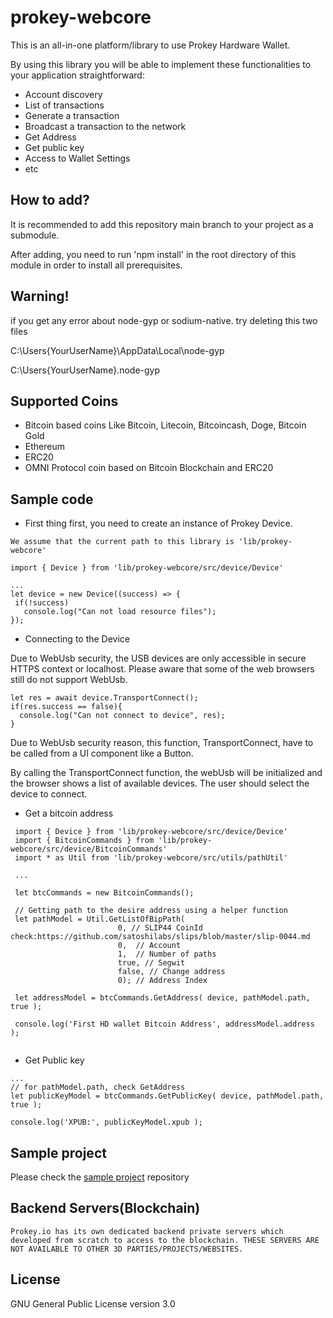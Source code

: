 # prokey-webcore
This is an all-in-one platform/library to use Prokey Hardware Wallet. 

By using this library you will be able to implement these functionalities to your application straightforward:
- Account discovery
- List of transactions
- Generate a transaction
- Broadcast a transaction to the network
- Get Address
- Get public key
- Access to Wallet Settings
- etc

## How to add?
It is recommended to add this repository main branch to your project as a submodule.

  After adding, you need to run 'npm install' in the root directory of this module in order to install all prerequisites.

## Warning!
if you get any error about node-gyp or sodium-native. try deleting this two files

  C:\Users\{YourUserName}\AppData\Local\node-gyp

  C:\Users\{YourUserName}\.node-gyp

## Supported Coins
 - Bitcoin based coins Like Bitcoin, Litecoin, Bitcoincash, Doge, Bitcoin Gold
 - Ethereum
 - ERC20
 - OMNI Protocol coin based on Bitcoin Blockchain and ERC20

## Sample code
 - First thing first, you need to create an instance of Prokey Device. 
 
 `We assume that the current path to this library is 'lib/prokey-webcore'`
 
 ```
 import { Device } from 'lib/prokey-webcore/src/device/Device'
 
 ...
 let device = new Device((success) => {
  if(!success)
    console.log("Can not load resource files");
 });
 ```
 
 - Connecting to the Device
  
  Due to WebUsb security, the USB devices are only accessible in secure HTTPS context or localhost.
  Please aware that some of the web browsers still do not support WebUsb.
  
  ```
  let res = await device.TransportConnect();
  if(res.success == false){
    console.log("Can not connect to device", res);
  }
  ```
  
  Due to WebUsb security reason, this function, TransportConnect, have to be called from a UI component like a Button.
  
  By calling the TransportConnect function, the webUsb will be initialized and the browser shows a list of available devices. The user should select the device to connect.
  
  - Get a bitcoin address
  
  ```
   import { Device } from 'lib/prokey-webcore/src/device/Device'
   import { BitcoinCommands } from 'lib/prokey-webcore/src/device/BitcoinCommands'
   import * as Util from 'lib/prokey-webcore/src/utils/pathUtil'
   
   ...
   
   let btcCommands = new BitcoinCommands();
   
   // Getting path to the desire address using a helper function
   let pathModel = Util.GetListOfBipPath(
                          0, // SLIP44 CoinId check:https://github.com/satoshilabs/slips/blob/master/slip-0044.md
                          0,  // Account
                          1,  // Number of paths
                          true, // Segwit
                          false, // Change address
                          0); // Address Index
   
   let addressModel = btcCommands.GetAddress( device, pathModel.path, true ); 
   
   console.log('First HD wallet Bitcoin Address', addressModel.address );
   
  ```
  
  - Get Public key
  
  ```
  ...
  // for pathModel.path, check GetAddress
  let publicKeyModel = btcCommands.GetPublicKey( device, pathModel.path, true );
  
  console.log('XPUB:', publicKeyModel.xpub );
  ```
  
  ## Sample project
  
  Please check the [sample project](https://github.com/prokey-io/prokey-webcore-sample) repository
  
  ## Backend Servers(Blockchain)
  
  `Prokey.io has its own dedicated backend private servers which developed from scratch to access to the blockchain. THESE SERVERS ARE NOT AVAILABLE TO OTHER 3D PARTIES/PROJECTS/WEBSITES.`
  
  ## License
   GNU General Public License version 3.0
  
  

